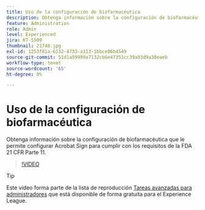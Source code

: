 ```yaml
---
title: Uso de la configuración de biofarmacéutica
description: Obtenga información sobre la configuración de biofarmacéutica que le permite configurar Acrobat Sign para cumplir con los requisitos de la FDA 21 CFR Parte 11
feature: Administration
role: Admin
level: Experienced
jira: KT-5509
thumbnail: 21748.jpg
exl-id: 1253f81a-6132-4733-a113-1bbce86b4549
source-git-commit: 51d1a59999a7132cb6e47351cc39a93d9a38eaeb
workflow-type: tm+mt
source-wordcount: '65'
ht-degree: 0%

---
```


# Uso de la configuración de biofarmacéutica

Obtenga información sobre la configuración de biofarmacéutica que le permite configurar Acrobat Sign para cumplir con los requisitos de la FDA 21 CFR Parte 11.

>[!VIDEO](https://video.tv.adobe.com/v/21748?quality=12&learn=on&hidetitle=true)

>[!TIP]
>
>Este vídeo forma parte de la lista de reproducción [Tareas avanzadas para administradores](https://experienceleague.adobe.com/es/playlists/acrobat-sign-perform-advanced-tasks-administrators) que está disponible de forma gratuita para el Experience League.
